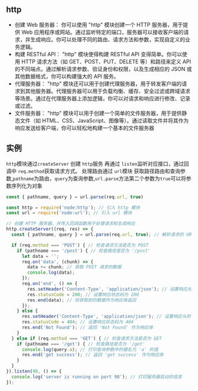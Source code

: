 ## http

- 创建 Web 服务器：
你可以使用 "http" 模块创建一个 HTTP 服务器，用于提供 Web 应用程序或网站。通过监听特定的端口，服务器可以接收客户端的请求，并生成响应。你可以处理不同的路由、请求方法和参数，实现自定义的业务逻辑。
- 构建 RESTful API：
"http" 模块使得构建 RESTful API 变得简单。你可以使用 HTTP 请求方法（如 GET、POST、PUT、DELETE 等）和路径来定义 API 的不同端点。通过解析请求参数、验证身份和权限，以及生成相应的 JSON 或其他数据格式，你可以构建强大的 API 服务。
- 代理服务器：
"http" 模块还可以用于创建代理服务器，用于转发客户端的请求到其他服务器。代理服务器可以用于负载均衡、缓存、安全过滤或跨域请求等场景。通过在代理服务器上添加逻辑，你可以对请求和响应进行修改、记录或过滤。
- 文件服务器：
"http" 模块可以用于创建一个简单的文件服务器，用于提供静态文件（如 HTML、CSS、JavaScript、图像等）。通过读取文件并将其作为响应发送给客户端，你可以轻松地构建一个基本的文件服务器

## 实例

`http`模块通过`createServer` 创建 `http`服务 再通过 `listen`监听对应接口，通过回调中 `req.method`获取请求方式。
处理路由通过 `url`模块 获取路径路由和查询参数,`pathname`为路由，`query`为查询参数,`url.parse`方法第二个参数为`true`可以将参数序列化为对象

```js
const { pathname, query } = url.parse(req.url, true)
```

```js
const http = require('node:http'); // 引入 http 模块
const url = require('node:url'); // 引入 url 模块

// 创建 HTTP 服务器，并传入回调函数用于处理请求和生成响应
http.createServer((req, res) => {
  const { pathname, query } = url.parse(req.url, true); // 解析请求的 URL，获取路径和查询参数

  if (req.method === 'POST') { // 检查请求方法是否为 POST
    if (pathname === '/post') { // 检查路径是否为 '/post'
      let data = '';
      req.on('data', (chunk) => {
        data += chunk; // 获取 POST 请求的数据
        console.log(data);
      });
      req.on('end', () => {
        res.setHeader('Content-Type', 'application/json'); // 设置响应头的 Content-Type 为 'application/json'
        res.statusCode = 200; // 设置响应状态码为 200
        res.end(data); // 将获取到的数据作为响应体返回
      });
    } else {
      res.setHeader('Content-Type', 'application/json'); // 设置响应头的 Content-Type 为 'application/json'
      res.statusCode = 404; // 设置响应状态码为 404
      res.end('Not Found'); // 返回 'Not Found' 作为响应体
    }
  } else if (req.method === 'GET') { // 检查请求方法是否为 GET
    if (pathname === '/get') { // 检查路径是否为 '/get'
      console.log(query.a); // 打印查询参数中的键名为 'a' 的值
      res.end('get success'); // 返回 'get success' 作为响应体
    }
  }
}).listen(98, () => {
  console.log('server is running on port 98'); // 打印服务器启动的信息
});
```


